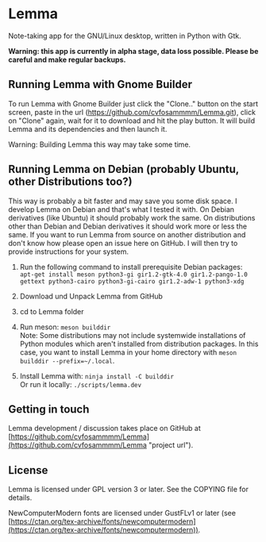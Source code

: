 # Lemma

Note-taking app for the GNU/Linux desktop, written in Python with Gtk.

**Warning: this app is currently in alpha stage, data loss possible. Please be careful and make regular backups.**

## Running Lemma with Gnome Builder

To run Lemma with Gnome Builder just click the "Clone.." button on the start screen, paste in the url (https://github.com/cvfosammmm/Lemma.git), click on "Clone" again, wait for it to download and hit the play button. It will build Lemma and its dependencies and then launch it.

Warning: Building Lemma this way may take some time.

## Running Lemma on Debian (probably Ubuntu, other Distributions too?)

This way is probably a bit faster and may save you some disk space. I develop Lemma on Debian and that's what I tested it with. On Debian derivatives (like Ubuntu) it should probably work the same. On distributions other than Debian and Debian derivatives it should work more or less the same. If you want to run Lemma from source on another distribution and don't know how please open an issue here on GitHub. I will then try to provide instructions for your system.

1. Run the following command to install prerequisite Debian packages:<br />
`apt-get install meson python3-gi gir1.2-gtk-4.0 gir1.2-pango-1.0 gettext python3-cairo python3-gi-cairo gir1.2-adw-1 python3-xdg`

2. Download und Unpack Lemma from GitHub

3. cd to Lemma folder

4. Run meson: `meson builddir`<br />
Note: Some distributions may not include systemwide installations of Python modules which aren't installed from distribution packages. In this case, you want to install Lemma in your home directory with `meson builddir --prefix=~/.local`.

5. Install Lemma with: `ninja install -C builddir`<br />
Or run it locally: `./scripts/lemma.dev`

## Getting in touch

Lemma development / discussion takes place on GitHub at [https://github.com/cvfosammmm/Lemma](https://github.com/cvfosammmm/Lemma "project url").

## License

Lemma is licensed under GPL version 3 or later. See the COPYING file for details.

NewComputerModern fonts are licensed under GustFLv1 or later (see [https://ctan.org/tex-archive/fonts/newcomputermodern](https://ctan.org/tex-archive/fonts/newcomputermodern)).
